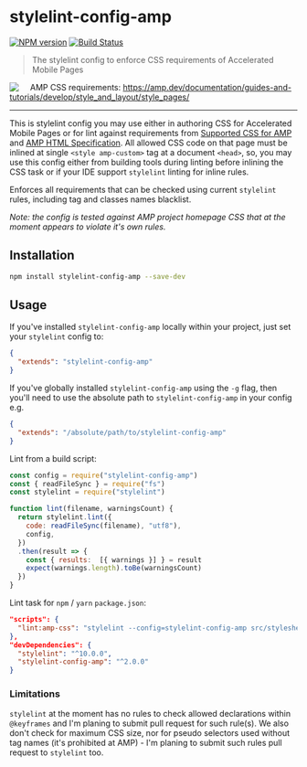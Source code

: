 # stylelint-config-amp

[![NPM version](http://img.shields.io/npm/v/stylelint-config-amp.svg)](https://www.npmjs.org/package/stylelint-config-amp) [![Build Status](https://travis-ci.org/tinovyatkin/stylelint-config-amp.svg?branch=master)](https://travis-ci.org/tinovyatkin/stylelint-config-amp)

> The stylelint config to enforce CSS requirements of Accelerated Mobile Pages

<img src="https://status.ampproject.org/static/img/logo-blue.svg" style="float: left; margin-right: 20px" />

AMP CSS requirements: <https://amp.dev/documentation/guides-and-tutorials/develop/style_and_layout/style_pages/>

<hr/>


This is stylelint config you may use either in authoring CSS for Accelerated Mobile Pages or for lint against requirements from [Supported CSS for AMP](https://www.ampproject.org/docs/guides/responsive/style_pages) and [AMP HTML Specification](https://amp.dev/documentation/guides-and-tutorials/learn/spec/amphtml/?format=websites#@-rules).
All allowed CSS code on that page must be inlined at single `<style amp-custom>` tag at a document `<head>`,
so, you may use this config either from building tools during linting before inlining the CSS task or if your IDE support `stylelint` linting for inline rules.  

Enforces all requirements that can be checked using current `stylelint` rules, including tag and classes names blacklist.

_Note: the config is tested against AMP project homepage CSS that at the moment appears to violate it's own rules._

## Installation

```bash
npm install stylelint-config-amp --save-dev
```

## Usage

If you've installed `stylelint-config-amp` locally within your project, just set your `stylelint` config to:

```json
{
  "extends": "stylelint-config-amp"
}
```

If you've globally installed `stylelint-config-amp` using the `-g` flag, then you'll need to use the absolute path to `stylelint-config-amp` in your config e.g.

```json
{
  "extends": "/absolute/path/to/stylelint-config-amp"
}
```
Lint from a build script:

```javascript
const config = require("stylelint-config-amp")
const { readFileSync } = require("fs")
const stylelint = require("stylelint")

function lint(filename, warningsCount) {
  return stylelint.lint({
    code: readFileSync(filename), "utf8"),
    config,
  })
  .then(result => {
    const { results:  [{ warnings }] } = result
    expect(warnings.length).toBe(warningsCount)
  })
}
```

Lint task for `npm` / `yarn` `package.json`:

```json
"scripts": {
  "lint:amp-css": "stylelint --config=stylelint-config-amp src/stylesheets/amp/*.css"
},
"devDependencies": {
  "stylelint": "^10.0.0",
  "stylelint-config-amp": "^2.0.0"
}
  ```

### Limitations

`stylelint` at the moment has no rules to check allowed declarations within `@keyframes` and I'm planing to submit pull request for such rule(s).
We also don't check for maximum CSS size, nor for pseudo selectors used without tag names (it's prohibited at AMP) - I'm planing to submit such rules pull request to `stylelint` too.

